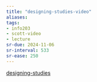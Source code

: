 ```yaml
---
title: "designing-studies-video"
aliases: 
tags: 
- info203
- scott-video
- lecture
sr-due: 2024-11-06
sr-interval: 533
sr-ease: 250
---
```


[designing-studies](notes/designing-studies.md)
